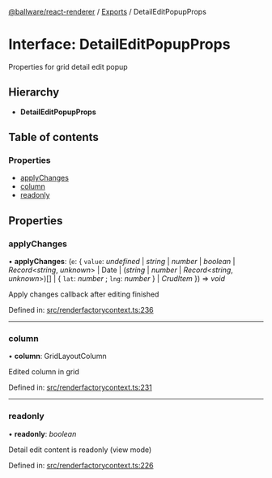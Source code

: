 [@ballware/react-renderer](../README.md) / [Exports](../modules.md) / DetailEditPopupProps

# Interface: DetailEditPopupProps

Properties for grid detail edit popup

## Hierarchy

* **DetailEditPopupProps**

## Table of contents

### Properties

- [applyChanges](detaileditpopupprops.md#applychanges)
- [column](detaileditpopupprops.md#column)
- [readonly](detaileditpopupprops.md#readonly)

## Properties

### applyChanges

• **applyChanges**: (`e`: { `value`: *undefined* \| *string* \| *number* \| *boolean* \| *Record*<*string*, *unknown*\> \| Date \| (*string* \| *number* \| *Record*<*string*, *unknown*\>)[] \| { `lat`: *number* ; `lng`: *number*  } \| *CrudItem*  }) => *void*

Apply changes callback after editing finished

Defined in: [src/renderfactorycontext.ts:236](https://github.com/frankball/ballware-react-renderer/blob/0e29664/src/renderfactorycontext.ts#L236)

___

### column

• **column**: GridLayoutColumn

Edited column in grid

Defined in: [src/renderfactorycontext.ts:231](https://github.com/frankball/ballware-react-renderer/blob/0e29664/src/renderfactorycontext.ts#L231)

___

### readonly

• **readonly**: *boolean*

Detail edit content is readonly (view mode)

Defined in: [src/renderfactorycontext.ts:226](https://github.com/frankball/ballware-react-renderer/blob/0e29664/src/renderfactorycontext.ts#L226)
